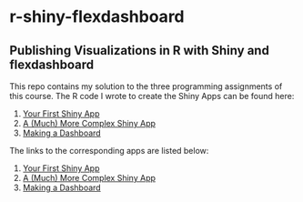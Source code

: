 r-shiny-flexdashboard
=====================

## Publishing Visualizations in R with Shiny and flexdashboard

This repo contains my solution to the three programming assignments of this
course. The R code I wrote to create the Shiny Apps can be found here:

1. [Your First Shiny App](https://github.com/mwoitek/r-shiny-flexdashboard/blob/master/assignment_1/app.R)
1. [A (Much) More Complex Shiny App](https://github.com/mwoitek/r-shiny-flexdashboard/blob/master/assignment_2/app.R)
1. [Making a Dashboard](https://github.com/mwoitek/r-shiny-flexdashboard/blob/master/assignment_3/c4_peer3_solution.Rmd)

The links to the corresponding apps are listed below:

1. [Your First Shiny App](https://marcio-woitek.shinyapps.io/your_first_shiny_app/)
1. [A (Much) More Complex Shiny App](https://marcio-woitek.shinyapps.io/assignment_2/)
1. [Making a Dashboard](https://marcio-woitek.shinyapps.io/c4_peer3_solution/)
